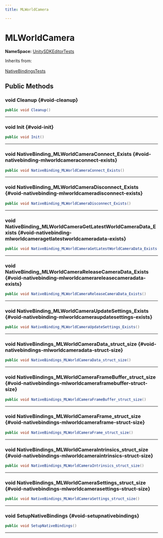 ```yaml
---
title: MLWorldCamera

---
```


# MLWorldCamera



**NameSpace:** 
[UnitySDKEditorTests](/versioned_docs/version-14-Jun-2023/unity-api/api/UnitySDKEditorTests/UnitySDKEditorTests.md) 





Inherits from: <br></br>[NativeBindingsTests](/versioned_docs/version-14-Jun-2023/unity-api/api/UnitySDKEditorTests/UnitySDKEditorTests.NativeBindingsTests.md)




## Public Methods

### void Cleanup {#void-cleanup}

```csharp
public void Cleanup()
```






-----------

### void Init {#void-init}

```csharp
public void Init()
```






-----------

### void NativeBinding_MLWorldCameraConnect_Exists {#void-nativebinding-mlworldcameraconnect-exists}

```csharp
public void NativeBinding_MLWorldCameraConnect_Exists()
```






-----------

### void NativeBinding_MLWorldCameraDisconnect_Exists {#void-nativebinding-mlworldcameradisconnect-exists}

```csharp
public void NativeBinding_MLWorldCameraDisconnect_Exists()
```






-----------

### void NativeBinding_MLWorldCameraGetLatestWorldCameraData_Exists {#void-nativebinding-mlworldcameragetlatestworldcameradata-exists}

```csharp
public void NativeBinding_MLWorldCameraGetLatestWorldCameraData_Exists()
```






-----------

### void NativeBinding_MLWorldCameraReleaseCameraData_Exists {#void-nativebinding-mlworldcamerareleasecameradata-exists}

```csharp
public void NativeBinding_MLWorldCameraReleaseCameraData_Exists()
```






-----------

### void NativeBinding_MLWorldCameraUpdateSettings_Exists {#void-nativebinding-mlworldcameraupdatesettings-exists}

```csharp
public void NativeBinding_MLWorldCameraUpdateSettings_Exists()
```






-----------

### void NativeBindings_MLWorldCameraData_struct_size {#void-nativebindings-mlworldcameradata-struct-size}

```csharp
public void NativeBindings_MLWorldCameraData_struct_size()
```






-----------

### void NativeBindings_MLWorldCameraFrameBuffer_struct_size {#void-nativebindings-mlworldcameraframebuffer-struct-size}

```csharp
public void NativeBindings_MLWorldCameraFrameBuffer_struct_size()
```






-----------

### void NativeBindings_MLWorldCameraFrame_struct_size {#void-nativebindings-mlworldcameraframe-struct-size}

```csharp
public void NativeBindings_MLWorldCameraFrame_struct_size()
```






-----------

### void NativeBindings_MLWorldCameraIntrinsics_struct_size {#void-nativebindings-mlworldcameraintrinsics-struct-size}

```csharp
public void NativeBindings_MLWorldCameraIntrinsics_struct_size()
```






-----------

### void NativeBindings_MLWorldCameraSettings_struct_size {#void-nativebindings-mlworldcamerasettings-struct-size}

```csharp
public void NativeBindings_MLWorldCameraSettings_struct_size()
```






-----------

### void SetupNativeBindings {#void-setupnativebindings}

```csharp
public void SetupNativeBindings()
```






-----------


